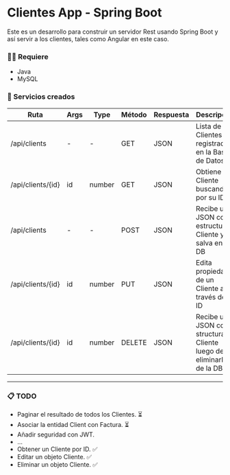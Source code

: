 # Clientes App - Spring Boot
Este es un desarrollo para construir un servidor Rest usando Spring Boot y así servir a los clientes, tales como Angular en este caso.

### 🧑‍💻 Requiere
* Java
* MySQL

### 🔗 Servicios creados

| Ruta              | Args | Type   | Método | Respuesta | Descripción                                                       |
|-------------------|------|--------|--------|-----------|-------------------------------------------------------------------|
| /api/clients      | -    | -      | GET    | JSON      | Lista de Clientes registrados en la Base de Datos                 |
| /api/clients/{id} | id   | number | GET    | JSON      | Obtiene un Cliente buscando por su ID                             |
| /api/clients      | -    | -      | POST   | JSON      | Recibe un JSON con estructura Cliente y lo salva en la DB         |
| /api/clients/{id} | id   | number | PUT    | JSON      | Edita propiedades de un Cliente a través de su ID                 |
| /api/clients/{id} | id   | number | DELETE | JSON      | Recibe un JSON con structura Cliente luego de eliminarlo de la DB |
___

### 📋 TODO
- Paginar el resultado de todos los Clientes. ⏳
- Asociar la entidad Client con Factura. ⏳
- Añadir seguridad con JWT.
- ...
- Obtener un Cliente por ID. ✅
- Editar un objeto Cliente. ✅
- Eliminar un objeto Cliente. ✅